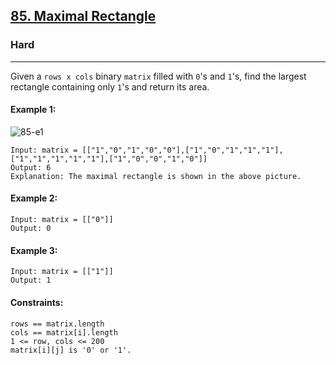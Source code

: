 [85. Maximal Rectangle](https://leetcode.com/problems/maximal-rectangle/?envType=daily-question&envId=2024-04-13)
---------------------------------------------------------------------------------------------------------------------------------------------

### Hard
---------------------------------------------------------------------------------------------------------------------------------------------

Given a `rows x cols` binary `matrix` filled with `0`'s and `1`'s, find the largest rectangle containing only `1`'s and return its area.

#### Example 1:
![85-e1](https://github.com/chandrikabijore/LeetCode-solutions/assets/93921178/e277490c-5107-4cc3-b06c-40150fa3e62f)
```
Input: matrix = [["1","0","1","0","0"],["1","0","1","1","1"],["1","1","1","1","1"],["1","0","0","1","0"]]
Output: 6
Explanation: The maximal rectangle is shown in the above picture.
```
#### Example 2:
```
Input: matrix = [["0"]]
Output: 0
```
#### Example 3:
```
Input: matrix = [["1"]]
Output: 1
```
#### Constraints:
```
rows == matrix.length
cols == matrix[i].length
1 <= row, cols <= 200
matrix[i][j] is '0' or '1'.
```
